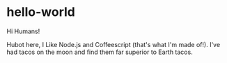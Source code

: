 # hello-world

Hi Humans!

Hubot here,  I Like Node.js and Coffeescript (that's what I'm made of!).
I've had tacos on the moon and find them far superior to Earth tacos.
